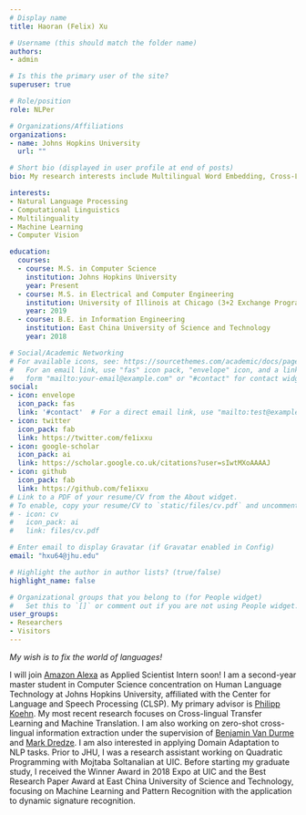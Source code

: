 ```yaml
---
# Display name
title: Haoran (Felix) Xu

# Username (this should match the folder name)
authors:
- admin

# Is this the primary user of the site?
superuser: true

# Role/position
role: NLPer

# Organizations/Affiliations
organizations:
- name: Johns Hopkins University
  url: ""

# Short bio (displayed in user profile at end of posts)
bio: My research interests include Multilingual Word Embedding, Cross-Lingual Transfer Learning, Machine Translation and Domain Adaptation.

interests:
- Natural Language Processing
- Computational Linguistics
- Multilinguality
- Machine Learning
- Computer Vision

education:
  courses:
  - course: M.S. in Computer Science
    institution: Johns Hopkins University
    year: Present
  - course: M.S. in Electrical and Computer Engineering
    institution: University of Illinois at Chicago (3+2 Exchange Program)
    year: 2019
  - course: B.E. in Information Engineering
    institution: East China University of Science and Technology 
    year: 2018

# Social/Academic Networking
# For available icons, see: https://sourcethemes.com/academic/docs/page-builder/#icons
#   For an email link, use "fas" icon pack, "envelope" icon, and a link in the
#   form "mailto:your-email@example.com" or "#contact" for contact widget.
social:
- icon: envelope
  icon_pack: fas
  link: '#contact'  # For a direct email link, use "mailto:test@example.org".
- icon: twitter
  icon_pack: fab
  link: https://twitter.com/fe1ixxu
- icon: google-scholar
  icon_pack: ai
  link: https://scholar.google.co.uk/citations?user=sIwtMXoAAAAJ
- icon: github
  icon_pack: fab
  link: https://github.com/fe1ixxu
# Link to a PDF of your resume/CV from the About widget.
# To enable, copy your resume/CV to `static/files/cv.pdf` and uncomment the lines below.
# - icon: cv
#   icon_pack: ai
#   link: files/cv.pdf

# Enter email to display Gravatar (if Gravatar enabled in Config)
email: "hxu64@jhu.edu"

# Highlight the author in author lists? (true/false)
highlight_name: false

# Organizational groups that you belong to (for People widget)
#   Set this to `[]` or comment out if you are not using People widget.
user_groups:
- Researchers
- Visitors
---
```

*My wish is to fix the world of languages!*

I will join [Amazon Alexa](https://www.amazon.science/tag/alexa) as Applied Scientist Intern soon! I am a second-year master student in Computer Science concentration on Human Language Technology at Johns Hopkins University, affiliated with the Center for Language and Speech Processing (CLSP). My primary advisor is <font color=black>[Philipp Koehn](http://www.cs.jhu.edu/~phi/)</font>. My most recent research focuses on Cross-lingual Transfer Learning and Machine Translation. I am also working on zero-shot cross-lingual information extraction under the supervision of [Benjamin Van Durme](https://www.cs.jhu.edu/~vandurme/) and [Mark Dredze](https://www.cs.jhu.edu/~mdredze/). I am also interested in applying Domain Adaptation to NLP tasks. Prior to JHU, I was a research assistant working on Quadratic Programming with Mojtaba Soltanalian at UIC. Before starting my graduate study, I received the Winner Award in 2018 Expo at UIC and the Best Research Paper Award at East China University of Science and Technology, focusing on Machine Learning and Pattern Recognition with the application to dynamic signature recognition. 
